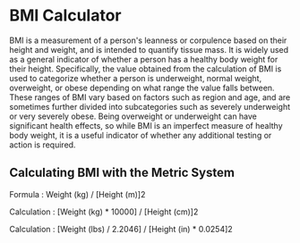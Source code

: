 # BMI Calculator

BMI is a measurement of a person's leanness or corpulence based on their height and weight, and is intended to quantify tissue mass. It is widely used as a general indicator of whether a person has a healthy body weight for their height. Specifically, the value obtained from the calculation of BMI is used to categorize whether a person is underweight, normal weight, overweight, or obese depending on what range the value falls between. These ranges of BMI vary based on factors such as region and age, and are sometimes further divided into subcategories such as severely underweight or very severely obese. Being overweight or underweight can have significant health effects, so while BMI is an imperfect measure of healthy body weight, it is a useful indicator of whether any additional testing or action is required. 


## Calculating BMI with the Metric System

Formula : Weight (kg) / [Height (m)]2

Calculation : [Weight (kg) * 10000] / [Height (cm)]2 

Calculation : [Weight (lbs) / 2.2046] / [Height (in) * 0.0254]2
